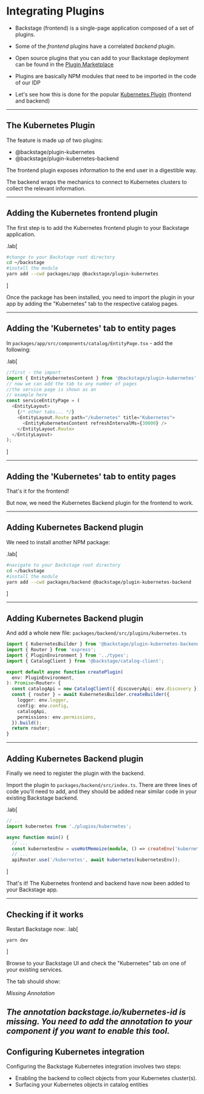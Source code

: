 # Integrating Plugins

- Backstage (frontend) is a single-page application composed of a set of plugins.

- Some of the *frontend* plugins have a correlated *backend* plugin.

- Open source plugins that you can add to your Backstage deployment can be found in the [Plugin Marketplace](https://backstage.io/plugins)

- Plugins are basically NPM modules that need to be imported in the code of our IDP

- Let's see how this is done for the popular [Kubernetes Plugin](https://backstage.io/docs/features/kubernetes/) (frontend and backend)

---

## The Kubernetes Plugin

The feature is made up of two plugins: 

- @backstage/plugin-kubernetes 
- @backstage/plugin-kubernetes-backend


The frontend plugin exposes information to the end user in a digestible way.

The backend wraps the mechanics to connect to Kubernetes clusters to collect the relevant information.

---

## Adding the Kubernetes frontend plugin

The first step is to add the Kubernetes frontend plugin to your Backstage application.

.lab[

```bash
#change to your Backstage root directory
cd ~/backstage
#install the module
yarn add --cwd packages/app @backstage/plugin-kubernetes
```
]

Once the package has been installed, you need to import the plugin in your app by adding the "Kubernetes" tab to the respective catalog pages.

---

## Adding the 'Kubernetes' tab to entity pages

In `packages/app/src/components/catalog/EntityPage.tsx` - add the following:

.lab[
```typescript
//first - the import
import { EntityKubernetesContent } from '@backstage/plugin-kubernetes';
// now we can add the tab to any number of pages
//the service page is shown as an
// example here
const serviceEntityPage = (
  <EntityLayout>
    {/* other tabs... */}
    <EntityLayout.Route path="/kubernetes" title="Kubernetes">
      <EntityKubernetesContent refreshIntervalMs={30000} />
    </EntityLayout.Route>
  </EntityLayout>
);
```
]

---

## Adding the 'Kubernetes' tab to entity pages

That's it for the frontend!

But now, we need the Kubernetes Backend plugin for the frontend to work.

---

## Adding Kubernetes Backend plugin

We need to install another NPM package:

.lab[

```bash
#navigate to your Backstage root directory
cd ~/backstage
#install the module
yarn add --cwd packages/backend @backstage/plugin-kubernetes-backend
```
]

---
## Adding Kubernetes Backend plugin

And add a whole new file:  `packages/backend/src/plugins/kubernetes.ts`

```typescript
import { KubernetesBuilder } from '@backstage/plugin-kubernetes-backend';
import { Router } from 'express';
import { PluginEnvironment } from '../types';
import { CatalogClient } from '@backstage/catalog-client';

export default async function createPlugin(
  env: PluginEnvironment,
): Promise<Router> {
  const catalogApi = new CatalogClient({ discoveryApi: env.discovery });
  const { router } = await KubernetesBuilder.createBuilder({
    logger: env.logger,
    config: env.config,
    catalogApi,
    permissions: env.permissions,
  }).build();
  return router;
}
```
---

## Adding Kubernetes Backend plugin

Finally we need to register the plugin with the backend.

Import the plugin to `packages/backend/src/index.ts`. There are three lines of code you'll need to add, and they should be added near similar code in your existing Backstage backend.

.lab[
```typescript
// ..
import kubernetes from './plugins/kubernetes';

async function main() {
  // ...
  const kubernetesEnv = useHotMemoize(module, () => createEnv('kubernetes'));
  // ...
  apiRouter.use('/kubernetes', await kubernetes(kubernetesEnv));
```
]

That's it! The Kubernetes frontend and backend have now been added to your Backstage app.

---

## Checking if it works

Restart Backstage now:
.lab[
```
yarn dev
```
]

Browse to your Backstage UI and check the "Kubernetes" tab on one of your existing services.

The tab should show: 

  *Missing Annotation*
  
  *The annotation backstage.io/kubernetes-id is missing. You need to add the annotation to your component if you want to enable this tool.*
---

## Configuring Kubernetes integration


Configuring the Backstage Kubernetes integration involves two steps:

- Enabling the backend to collect objects from your Kubernetes cluster(s).
- Surfacing your Kubernetes objects in catalog entities



